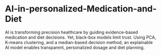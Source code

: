 # AI-in-personalized-Medication-and-Diet
AI is transforming precision healthcare by guiding evidence-based medication and diet decisions. Yet, black-box models limit trust. Using PCA, K-means clustering, and a median-based decision method, an explainable AI model enables transparent, personalized dosage and diet planning.

